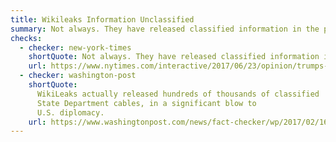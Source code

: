 ```yaml
---
title: Wikileaks Information Unclassified
summary: Not always. They have released classified information in the past.
checks:
  - checker: new-york-times
    shortQuote: Not always. They have released classified information in the past.
    url: https://www.nytimes.com/interactive/2017/06/23/opinion/trumps-lies.html
  - checker: washington-post
    shortQuote:
      WikiLeaks actually released hundreds of thousands of classified
      State Department cables, in a significant blow to
      U.S. diplomacy.
    url: https://www.washingtonpost.com/news/fact-checker/wp/2017/02/16/fact-checking-president-trumps-news-conference/
---
```


